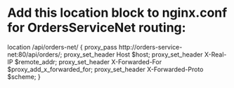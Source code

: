 # Add this location block to nginx.conf for OrdersServiceNet routing:

location /api/orders-net/ {
    proxy_pass http://orders-service-net:80/api/orders/;
    proxy_set_header Host $host;
    proxy_set_header X-Real-IP $remote_addr;
    proxy_set_header X-Forwarded-For $proxy_add_x_forwarded_for;
    proxy_set_header X-Forwarded-Proto $scheme;
}